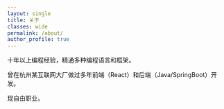 ```yaml
---
layout: single
title: 关于
classes: wide
permalink: /about/
author_profile: true
---
```


十年以上编程经验，精通多种编程语言和框架。

曾在杭州某互联网大厂做过多年前端（React）和后端（Java/SpringBoot）开发。

现自由职业。
